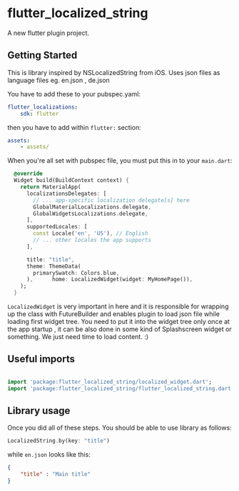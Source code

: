 # flutter_localized_string

A new flutter plugin project.

## Getting Started

This is library inspired by NSLocalizedString from iOS. 
Uses json files as language files eg. en.json , de.json

You have to add these to your pubspec.yaml: 

```yaml
flutter_localizations: 
    sdk: flutter
```

then you have to add within `flutter:` section:

```yaml
assets:
    - assets/
```


When you're all set with pubspec file, you must put this in to your `main.dart`: 

```dart
  @override
  Widget build(BuildContext context) {
    return MaterialApp(
      localizationsDelegates: [
        // ... app-specific localization delegate[s] here
        GlobalMaterialLocalizations.delegate,
        GlobalWidgetsLocalizations.delegate,
      ],
      supportedLocales: [
        const Locale('en', 'US'), // English
        // ... other locales the app supports
      ],

      title: "title",
      theme: ThemeData(
        primarySwatch: Colors.blue,
      ),      home: LocalizedWidget(widget: MyHomePage()),
    );
  }

```

`LocalizedWidget` is very important in here and it is responsible for wrapping up the class with FutureBuilder and enables plugin to load json file while loading first widget tree. You need to put it into the widget tree only once at the app startup , it can be also done in some kind of Splashscreen widget or something. We just need time to load content.  :) 

## Useful imports 

```dart

import 'package:flutter_localized_string/localized_widget.dart';
import 'package:flutter_localized_string/flutter_localized_string.dart';

```

## Library usage 

Once you did all of these steps. You should be able to use library as follows: 
```dart
LocalizedString.by(key: "title")
```

while `en.json` looks like this:

```json
{
    "title" : "Main title"
}
```
